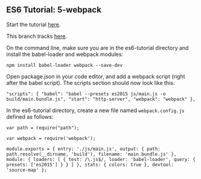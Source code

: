 ## ES6 Tutorial: 5-webpack

Start the tutorial [here](http://ccoenraets.github.io/es6-tutorial).

This branch tracks [here](https://ccoenraets.github.io/es6-tutorial/setup-webpack/).

On the command line, make sure you are in the es6-tutorial directory and install the babel-loader and webpack modules:

`npm install babel-loader webpack --save-dev`

Open package.json in your code editor, and add a webpack script (right after the babel script). The scripts section should now look like this:

`"scripts": {
    "babel": "babel --presets es2015 js/main.js -o build/main.bundle.js",
    "start": "http-server",
    "webpack": "webpack"
},`


In the es6-tutorial directory, create a new file named `webpack.config.js` defined as follows:

`var path = require("path");`

`var webpack = require('webpack');`

`module.exports = {
     entry: './js/main.js',
     output: {
         path: path.resolve(__dirname, 'build'),
         filename: 'main.bundle.js'
     },
     module: {
         loaders: [
             {
                 test: /\.js$/,
                 loader: 'babel-loader',
                 query: {
                     presets: ['es2015']
                 }
             }
         ]
     },
     stats: {
         colors: true
     },
     devtool: 'source-map'
 };`
